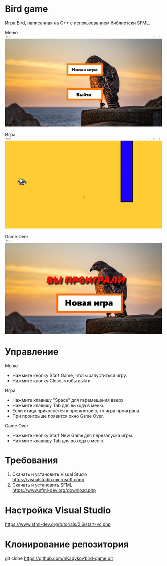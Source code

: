 # Bird game

Игра Bird, написанная на С++ с использованием библиотеки SFML.

Меню
![screenshot](Screenshots/MENU.jpg)

Игра
![screenshot](Screenshots/GAME.jpg)

Game Over
![screenshot](Screenshots/GAMEOVER.jpg)

# Управление

Меню

- Нажмите кнопку Start Game, чтобы запуститься игру.
- Нажмите кнопку Close, чтобы выйти.

Игра

- Нажмите клавишу "Space" для перемещения вверх.
- Нажмите клавишу Tab для выхода в меню.
- Если птица прикоснётся к препятствию, то игра проиграна.
- При проигрыше появится окно Game Over.

Game Over
- Нажмите кнопку Start New Game для перезапуска игры.
- Нажмите клавишу Tab для выхода в меню.


# Требования
1. Скачать и установить Visual Studio <br/>
https://visualstudio.microsoft.com/
2. Скачать и установить SFML <br/>
https://www.sfml-dev.org/download.php

# Настройка Visual Studio
https://www.sfml-dev.org/tutorials/2.6/start-vc.php

# Клонирование репозитория
git clone https://github.com/nKadykov/bird-game.git
